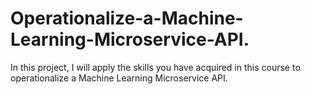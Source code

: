 # Operationalize-a-Machine-Learning-Microservice-API.
In this project, I will apply the skills you have acquired in this course to operationalize a Machine Learning Microservice API.
